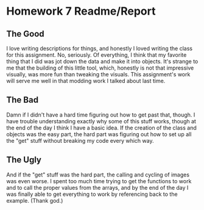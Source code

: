 # Homework 7 Readme/Report

## The Good

I love writing descriptions for things, and honestly I loved writing the class for this assignment. No, seriously. Of everything, I think that my favorite thing that I did was jot down the data and make it into objects. It's strange to me that the building of this little tool, which, honestly is not that impressive visually, was more fun than tweaking the visuals. This assignment's work will serve me well in that modding work I talked about last time.

## The Bad

Damn if I didn't have a hard time figuring out how to get past that, though. I have trouble understanding exactly why some of this stuff works, though at the end of the day I think I have a basic idea. If the creation of the class and objects was the easy part, the hard part was figuring out how to set up all the "get" stuff without breaking my code every which way.

## The Ugly

And if the "get" stuff was the hard part, the calling and cycling of images was even worse. I spent too much time trying to get the functions to work and to call the proper values from the arrays, and by the end of the day I was finally able to get everything to work by referencing back to the example. (Thank god.)
